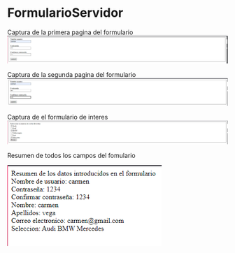 # FormularioServidor

Captura de la primera pagina del formulario
![Image text](https://github.com/cvega159/FormularioServidor/blob/main/formulario.PNG)

Captura de la segunda pagina del formulario
![Image text](https://github.com/cvega159/FormularioServidor/blob/main/form1.PNG)

Captura de el formulario de interes
![Image text](https://github.com/cvega159/FormularioServidor/blob/main/form2.PNG)

Resumen de todos los campos del fomulario

![Image text](https://github.com/cvega159/FormularioServidor/blob/main/form3.PNG)
